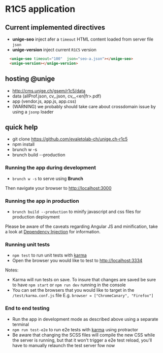 # R1C5 application 

## Current implemented directives 
* **unige-seo** inject afer a `timeout` HTML content loaded from server file `json` 
* **unige-version** inject current `R1C5` version
```html
  <unige-seo timeout="100"  json="seo-a.json"></unige-seo>
  <unige-version></unige-version>
```

## hosting @unige
* http://cms.unige.ch/gsem/r1c5/data
 * data (allProf.json, cv_<id>.json, cv_<id>_<en|fr>.pdf)
 * app (vendor.js, app.js, app.css)
 * (WARNING) we probably should take care about crossdomain issue by using a `jsonp` loader


## quick help
* git clone https://github.com/evaletolab-ch/unige.ch-r1c5
* npm install
* brunch w -s
* brunch build --production

### Running the app during development

* `brunch w -s` to serve using **Brunch**

Then navigate your browser to [http://localhost:3000](http://localhost:3000)


### Running the app in production

* `brunch build --production` to minify javascript and css files for production deployment

Please be aware of the caveats regarding Angular JS and minification, take a look at [Dependency Injection](http://docs.angularjs.org/guide/di) for information.

### Running unit tests

* `npm test` to run unit tests with [karma](http://karma-runner.github.io)
* Open the browser you would like to test to [http://localhost:3334](http://localhost:3334)

Notes:

- Karma will run tests on save. To insure that changes are saved be sure to have `npm start` or `npm run dev` running in the console
- You can set the browsers that you would like to target in the `/test/karma.conf.js` file E.g. `browser = ["ChromeCanary", "Firefox"]`

### End to end testing

* Run the app in development mode as described above using a separate terminal
* `npm run test-e2e` to run e2e tests with [karma](http://karma-runner.github.io) using protractor
* Be aware that changing the SCSS files will compile the new CSS while the server is running, but that it won't trigger a e2e test reload, you'll have to manually relaunch the test server fow now




